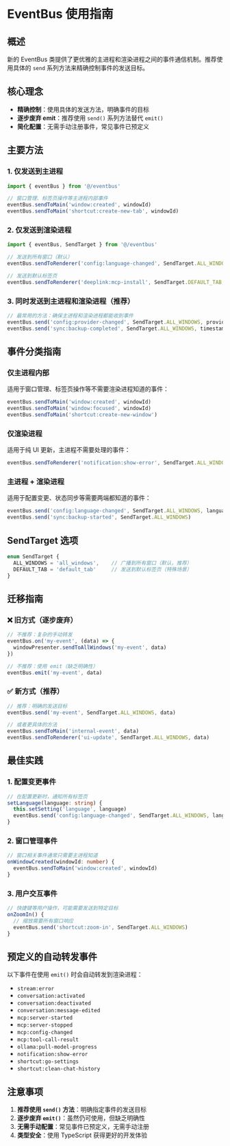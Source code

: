 # EventBus 使用指南

## 概述

新的 EventBus 类提供了更优雅的主进程和渲染进程之间的事件通信机制。推荐使用具体的 `send` 系列方法来精确控制事件的发送目标。

## 核心理念

- **精确控制**：使用具体的发送方法，明确事件的目标
- **逐步废弃 emit**：推荐使用 `send()` 系列方法替代 `emit()`
- **简化配置**：无需手动注册事件，常见事件已预定义

## 主要方法

### 1. 仅发送到主进程
```typescript
import { eventBus } from '@/eventbus'

// 窗口管理、标签页操作等主进程内部事件
eventBus.sendToMain('window:created', windowId)
eventBus.sendToMain('shortcut:create-new-tab', windowId)
```

### 2. 仅发送到渲染进程
```typescript
import { eventBus, SendTarget } from '@/eventbus'

// 发送到所有窗口（默认）
eventBus.sendToRenderer('config:language-changed', SendTarget.ALL_WINDOWS, language)

// 发送到默认标签页
eventBus.sendToRenderer('deeplink:mcp-install', SendTarget.DEFAULT_TAB, data)
```

### 3. 同时发送到主进程和渲染进程（推荐）
```typescript
// 最常用的方法：确保主进程和渲染进程都能收到事件
eventBus.send('config:provider-changed', SendTarget.ALL_WINDOWS, providers)
eventBus.send('sync:backup-completed', SendTarget.ALL_WINDOWS, timestamp)
```

## 事件分类指南

### 仅主进程内部
适用于窗口管理、标签页操作等不需要渲染进程知道的事件：
```typescript
eventBus.sendToMain('window:created', windowId)
eventBus.sendToMain('window:focused', windowId)
eventBus.sendToMain('shortcut:create-new-window')
```

### 仅渲染进程
适用于纯 UI 更新，主进程不需要处理的事件：
```typescript
eventBus.sendToRenderer('notification:show-error', SendTarget.ALL_WINDOWS, error)
```

### 主进程 + 渲染进程
适用于配置变更、状态同步等需要两端都知道的事件：
```typescript
eventBus.send('config:language-changed', SendTarget.ALL_WINDOWS, language)
eventBus.send('sync:backup-started', SendTarget.ALL_WINDOWS)
```

## SendTarget 选项

```typescript
enum SendTarget {
  ALL_WINDOWS = 'all_windows',    // 广播到所有窗口（默认，推荐）
  DEFAULT_TAB = 'default_tab'     // 发送到默认标签页（特殊场景）
}
```

## 迁移指南

### ❌ 旧方式（逐步废弃）
```typescript
// 不推荐：复杂的手动转发
eventBus.on('my-event', (data) => {
  windowPresenter.sendToAllWindows('my-event', data)
})

// 不推荐：使用 emit（缺乏明确性）
eventBus.emit('my-event', data)
```

### ✅ 新方式（推荐）
```typescript
// 推荐：明确的发送目标
eventBus.send('my-event', SendTarget.ALL_WINDOWS, data)

// 或者更具体的方法
eventBus.sendToMain('internal-event', data)
eventBus.sendToRenderer('ui-update', SendTarget.ALL_WINDOWS, data)
```

## 最佳实践

### 1. 配置变更事件
```typescript
// 在配置更新时，通知所有标签页
setLanguage(language: string) {
  this.setSetting('language', language)
  eventBus.send('config:language-changed', SendTarget.ALL_WINDOWS, language)
}
```

### 2. 窗口管理事件
```typescript
// 窗口相关事件通常只需要主进程知道
onWindowCreated(windowId: number) {
  eventBus.sendToMain('window:created', windowId)
}
```

### 3. 用户交互事件
```typescript
// 快捷键等用户操作，可能需要发送到特定目标
onZoomIn() {
  // 缩放需要所有窗口响应
  eventBus.send('shortcut:zoom-in', SendTarget.ALL_WINDOWS)
}
```

## 预定义的自动转发事件

以下事件在使用 `emit()` 时会自动转发到渲染进程：
- `stream:error`
- `conversation:activated`
- `conversation:deactivated`
- `conversation:message-edited`
- `mcp:server-started`
- `mcp:server-stopped`
- `mcp:config-changed`
- `mcp:tool-call-result`
- `ollama:pull-model-progress`
- `notification:show-error`
- `shortcut:go-settings`
- `shortcut:clean-chat-history`

## 注意事项

1. **推荐使用 `send()` 方法**：明确指定事件的发送目标
2. **逐步废弃 `emit()`**：虽然仍可使用，但缺乏明确性
3. **无需手动配置**：常见事件已预定义，无需手动注册
4. **类型安全**：使用 TypeScript 获得更好的开发体验
